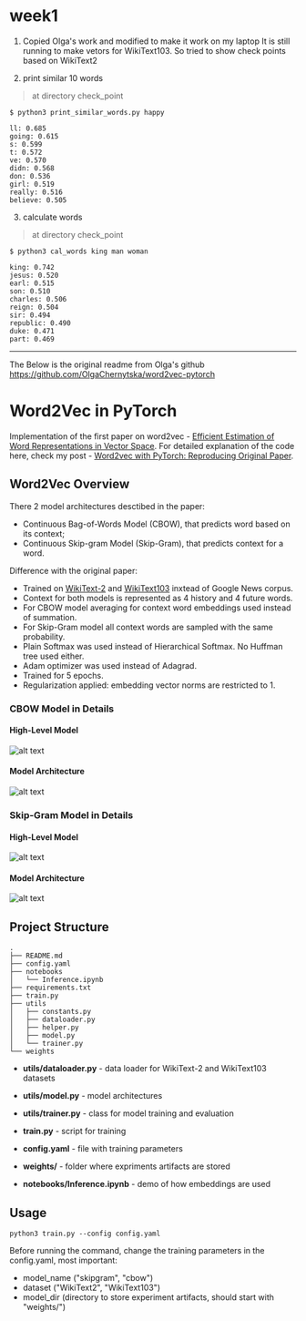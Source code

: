   # week1 
    
  1. Copied Olga's work and modified to make it work on my laptop 
    It is still running to make vetors for WikiText103. So tried to show check points 
    based on WikiText2
 
  2. print similar 10 words
     
  > at directory check_point
  
  `$ python3 print_similar_words.py happy` 
    
    ll: 0.685
    going: 0.615
    s: 0.599 
    t: 0.572
    ve: 0.570
    didn: 0.568
    don: 0.536
    girl: 0.519
    really: 0.516
    believe: 0.505
    
  3. calculate words
     
  > at directory check_point 
  
  `$ python3 cal_words king man woman` 
    
    king: 0.742
    jesus: 0.520
    earl: 0.515
    son: 0.510
    charles: 0.506
    reign: 0.504
    sir: 0.494
    republic: 0.490
    duke: 0.471
    part: 0.469
    
-------------------- 
The Below is the original readme from Olga's github 
https://github.com/OlgaChernytska/word2vec-pytorch

# Word2Vec in PyTorch

Implementation of the first paper on word2vec - [Efficient Estimation of Word Representations in Vector Space](https://arxiv.org/abs/1301.3781). For detailed explanation of the code here, check my post - [Word2vec with PyTorch: Reproducing Original Paper](https://notrocketscience.blog/word2vec-with-pytorch-implementing-original-paper/).

## Word2Vec Overview

There 2 model architectures desctibed in the paper:

- Continuous Bag-of-Words Model (CBOW), that predicts word based on its context;
- Continuous Skip-gram Model (Skip-Gram), that predicts context for a word.

Difference with the original paper:

- Trained on [WikiText-2](https://pytorch.org/text/stable/datasets.html#wikitext-2) and [WikiText103](https://pytorch.org/text/stable/datasets.html#wikitext103) inxtead of Google News corpus.
- Context for both models is represented as 4 history and 4 future words.
- For CBOW model averaging for context word embeddings used instead of summation.
- For Skip-Gram model all context words are sampled with the same probability. 
- Plain Softmax was used instead of Hierarchical Softmax. No Huffman tree used either.
- Adam optimizer was used instead of Adagrad.
- Trained for 5 epochs.
- Regularization applied: embedding vector norms are restricted to 1.


### CBOW Model in Details
#### High-Level Model
![alt text](docs/cbow_overview.png)
#### Model Architecture
![alt text](docs/cbow_detailed.png)


### Skip-Gram Model in Details
#### High-Level Model
![alt text](docs/skipgram_overview.png)
#### Model Architecture
![alt text](docs/skipgram_detailed.png)


## Project Structure


```
.
├── README.md
├── config.yaml
├── notebooks
│   └── Inference.ipynb
├── requirements.txt
├── train.py
├── utils
│   ├── constants.py
│   ├── dataloader.py
│   ├── helper.py
│   ├── model.py
│   └── trainer.py
└── weights
```

- **utils/dataloader.py** - data loader for WikiText-2 and WikiText103 datasets
- **utils/model.py** - model architectures
- **utils/trainer.py** - class for model training and evaluation

- **train.py** - script for training
- **config.yaml** - file with training parameters
- **weights/** - folder where expriments artifacts are stored
- **notebooks/Inference.ipynb** - demo of how embeddings are used

## Usage


```
python3 train.py --config config.yaml
```

Before running the command, change the training parameters in the config.yaml, most important:

- model_name ("skipgram", "cbow")
- dataset ("WikiText2", "WikiText103")
- model_dir (directory to store experiment artifacts, should start with "weights/")


